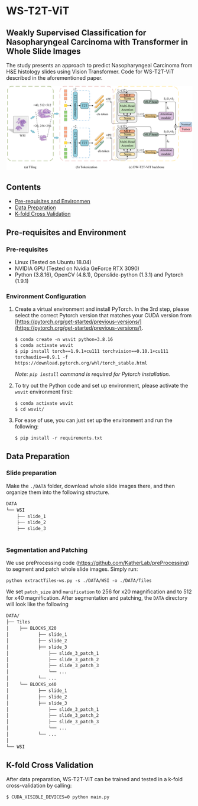 # WS-T2T-ViT
## Weakly Supervised Classification for Nasopharyngeal Carcinoma with Transformer in Whole Slide Images
The study presents an approach to predict Nasopharyngeal Carcinoma from H&E histology slides using Vision Transformer.
Code for WS-T2T-ViT described in the aforementioned paper.

!["WS-T2T-ViT"](./assets/WS-T2T-ViT.png)
## Contents
- [Pre-requisites and Environmen](#Pre-requisites-and-Environmen)
- [Data Preparation](#Data-Preparation)
- [K-fold Cross Validation](#K-fold-Cross-Validation)
## Pre-requisites and Environment
### Pre-requisites
* Linux (Tested on Ubuntu 18.04)
* NVIDIA GPU (Tested on Nvidia GeForce RTX 3090) 
* Python (3.8.16), OpenCV (4.8.1), Openslide-python (1.3.1) and Pytorch (1.9.1)

### Environment Configuration
1. Create a virtual environment and install PyTorch. In the 3rd step, please select the correct Pytorch version that matches your CUDA version from [https://pytorch.org/get-started/previous-versions/](https://pytorch.org/get-started/previous-versions/).
   ```
   $ conda create -n wsvit python=3.8.16
   $ conda activate wsvit
   $ pip install torch==1.9.1+cu111 torchvision==0.10.1+cu111 torchaudio==0.9.1 -f https://download.pytorch.org/whl/torch_stable.html
   ```
      *Note:  `pip install` command is required for Pytorch installation.*


2. To try out the Python code and set up environment, please activate the `wsvit` environment first:

    ``` shell
    $ conda activate wsvit
    $ cd wsvit/
    ```
3. For ease of use, you can just set up the environment and run the following:
   ``` shell
   $ pip install -r requirements.txt
   ```

## Data Preparation
### Slide preparation
Make the `./DATA` folder, download whole slide images there, and then organize them into the following structure.  
```bash
DATA
└── WSI
    ├── slide_1
    ├── slide_2
    ├── slide_3
  
```
### Segmentation and Patching
We use preProcessing code (https://github.com/KatherLab/preProcessing) to segment and patch whole slide images. Simply run:
```
python extractTiles-ws.py -s ./DATA/WSI -o ./DATA/Tiles
```
We set `patch_size` and `manification` to 256 for x20  magnification and to 512 for x40  magnification. After segmentation and patching, the `DATA` directory will look like the following
```bash
DATA/
├── Tiles
│    ├── BLOCKS_X20
│           ├── slide_1
│           ├── slide_2
│           ├── slide_3
│               ├── slide_3_patch_1
│               ├── slide_3_patch_2
│               ├── slide_3_patch_3
│               └── ...
│           └── ...
│    └── BLOCKS_x40
│           ├── slide_1
│           ├── slide_2
│           ├── slide_3
│               ├── slide_3_patch_1
│               ├── slide_3_patch_2
│               ├── slide_3_patch_3
│               └── ...
│           └── ...
│   
└── WSI

```
## K-fold Cross Validation
After data preparation, WS-T2T-ViT can be trained and tested in a k-fold cross-validation by calling:
``` shell
$ CUDA_VISIBLE_DEVICES=0 python main.py
```